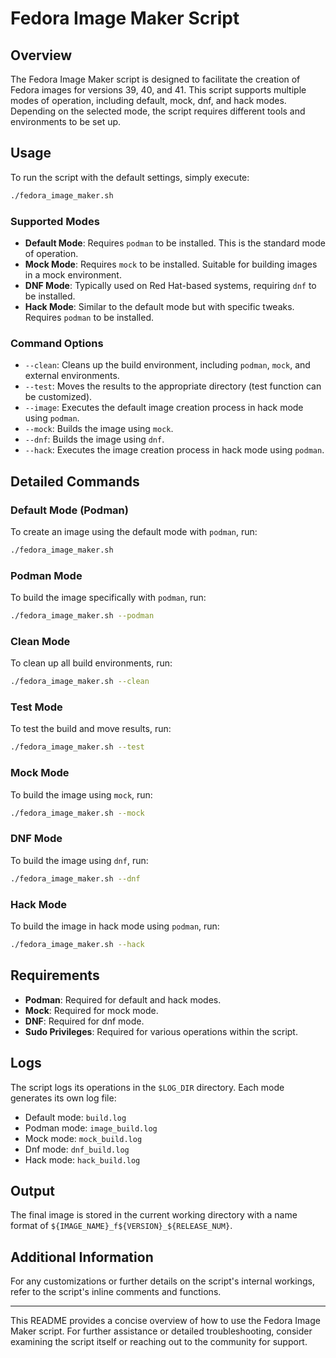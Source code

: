 # Fedora Image Maker Script

## Overview

The Fedora Image Maker script is designed to facilitate the creation of Fedora images for versions 39, 40, and 41. This script supports multiple modes of operation, including default, mock, dnf, and hack modes. Depending on the selected mode, the script requires different tools and environments to be set up.

## Usage

To run the script with the default settings, simply execute:

```sh
./fedora_image_maker.sh
```

### Supported Modes

- **Default Mode**: Requires `podman` to be installed. This is the standard mode of operation.
- **Mock Mode**: Requires `mock` to be installed. Suitable for building images in a mock environment.
- **DNF Mode**: Typically used on Red Hat-based systems, requiring `dnf` to be installed.
- **Hack Mode**: Similar to the default mode but with specific tweaks. Requires `podman` to be installed.

### Command Options

- `--clean`: Cleans up the build environment, including `podman`, `mock`, and external environments.
- `--test`: Moves the results to the appropriate directory (test function can be customized).
- `--image`: Executes the default image creation process in hack mode using `podman`.
- `--mock`: Builds the image using `mock`.
- `--dnf`: Builds the image using `dnf`.
- `--hack`: Executes the image creation process in hack mode using `podman`.

## Detailed Commands

### Default Mode (Podman)

To create an image using the default mode with `podman`, run:

```sh
./fedora_image_maker.sh
```

### Podman Mode

To build the image specifically with `podman`, run:

```sh
./fedora_image_maker.sh --podman
```

### Clean Mode

To clean up all build environments, run:

```sh
./fedora_image_maker.sh --clean
```

### Test Mode

To test the build and move results, run:

```sh
./fedora_image_maker.sh --test
```

### Mock Mode

To build the image using `mock`, run:

```sh
./fedora_image_maker.sh --mock
```

### DNF Mode

To build the image using `dnf`, run:

```sh
./fedora_image_maker.sh --dnf
```

### Hack Mode

To build the image in hack mode using `podman`, run:

```sh
./fedora_image_maker.sh --hack
```

## Requirements

- **Podman**: Required for default and hack modes.
- **Mock**: Required for mock mode.
- **DNF**: Required for dnf mode.
- **Sudo Privileges**: Required for various operations within the script.

## Logs

The script logs its operations in the `$LOG_DIR` directory. Each mode generates its own log file:

- Default mode: `build.log`
- Podman mode: `image_build.log`
- Mock mode: `mock_build.log`
- Dnf mode: `dnf_build.log`
- Hack mode: `hack_build.log`

## Output

The final image is stored in the current working directory with a name format of `${IMAGE_NAME}_f${VERSION}_${RELEASE_NUM}`.

## Additional Information

For any customizations or further details on the script's internal workings, refer to the script's inline comments and functions.

---

This README provides a concise overview of how to use the Fedora Image Maker script. For further assistance or detailed troubleshooting, consider examining the script itself or reaching out to the community for support.